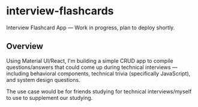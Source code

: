 # interview-flashcards
Interview Flashcard App — Work in progress, plan to deploy shortly.

## Overview

Using Material UI/React, I'm building a simple CRUD app to compile questions/answers that could come up during technical interviews — including behavioral components, technical trivia (specifically JavaScript), and system design questions.

The use case would be for friends studying for technical interviews/myself to use to supplement our studying.
